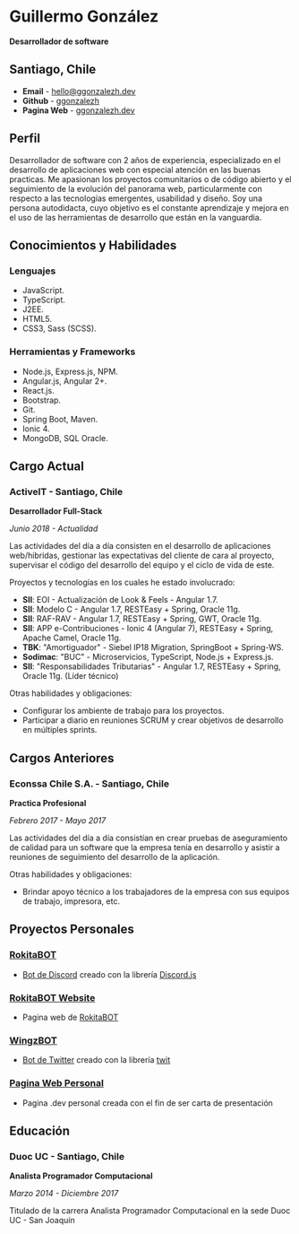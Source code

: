 # Guillermo González

**Desarrollador de software**

## Santiago, Chile

- **Email** - [hello@ggonzalezh.dev](mailto:hello@ggonzalezh.dev)
- **Github** - [ggonzalezh](https://github.com/ggonzalezh)
- **Pagina Web** - [ggonzalezh.dev](https://ggonzalezh.dev)

## Perfil

Desarrollador de software con 2 años de experiencia, especializado en el desarrollo de aplicaciones web con especial atención en las buenas practicas. Me apasionan los proyectos comunitarios o de código abierto y el seguimiento de la evolución del panorama web, particularmente con respecto a las tecnologías emergentes, usabilidad y diseño. Soy una persona autodidacta, cuyo objetivo es el constante aprendizaje y mejora en el uso de las herramientas de desarrollo que están en la vanguardia.

## Conocimientos y Habilidades
 
### Lenguajes
 
- JavaScript.
- TypeScript.
- J2EE.
- HTML5.
- CSS3, Sass (SCSS).

### Herramientas y Frameworks
 
- Node.js, Express.js, NPM.
- Angular.js, Angular 2+.
- React.js.
- Bootstrap.
- Git.
- Spring Boot, Maven.
- Ionic 4.
- MongoDB, SQL Oracle.

## Cargo Actual

### ActiveIT - Santiago, Chile

**Desarrollador Full-Stack**

_Junio 2018 - Actualidad_

Las actividades del día a día consisten en el desarrollo de aplicaciones web/hibridas, gestionar las expectativas del cliente de cara al proyecto, supervisar el código del desarrollo del equipo y el ciclo de vida de este.

Proyectos y tecnologías en los cuales he estado involucrado:

- **SII**: EOI - Actualización de Look & Feels - Angular 1.7.
- **SII**: Modelo C - Angular 1.7, RESTEasy + Spring, Oracle 11g.
- **SII**: RAF-RAV - Angular 1.7, RESTEasy + Spring, GWT, Oracle 11g.
- **SII**: APP e-Contribuciones - Ionic 4 (Angular 7), RESTEasy + Spring, Apache Camel, Oracle 11g.
- **TBK**: "Amortiguador" - Siebel IP18 Migration, SpringBoot + Spring-WS.
- **Sodimac**: "BUC" - Microservicios, TypeScript, Node.js + Express.js.
- **SII**: "Responsabilidades Tributarias" - Angular 1.7, RESTEasy + Spring, Oracle 11g. (Líder técnico)

Otras habilidades y obligaciones: 

- Configurar los ambiente de trabajo para los proyectos.
- Participar a diario en reuniones SCRUM y crear objetivos de desarrollo en múltiples sprints.

## Cargos Anteriores

### Econssa Chile S.A. - Santiago, Chile

**Practica Profesional**

_Febrero 2017 - Mayo 2017_

Las actividades del día a día consistían en crear pruebas de aseguramiento de calidad para un software que la empresa tenía en desarrollo y asistir a reuniones de seguimiento del desarrollo de la aplicación.

Otras habilidades y obligaciones: 

- Brindar apoyo técnico a los trabajadores de la empresa con sus equipos de trabajo, impresora, etc.

## Proyectos Personales

### [RokitaBOT](https://github.com/ggonzalezh/rokita-bot)

- [Bot de Discord](https://discordapp.com/oauth2/authorize?client_id=414719351338565632&scope=bot) creado con la librería [Discord.js](https://discord.js.org/#/)

### [RokitaBOT Website](https://github.com/ggonzalezh/rokitabot-web)

- Pagina web de [RokitaBOT](https://github.com/ggonzalezh/rokita-bot)

### [WingzBOT](https://github.com/ggonzalezh/wingz-bot)

- [Bot de Twitter](https://twitter.com/WingzBOT) creado con la librería [twit](https://www.npmjs.com/package/twit)

### [Pagina Web Personal](https://ggonzalezh.dev)

- Pagina .dev personal creada con el fin de ser carta de presentación

## Educación

### Duoc UC - Santiago, Chile

**Analista Programador Computacional**

_Marzo 2014 - Diciembre 2017_

Titulado de la carrera Analista Programador Computacional en la sede Duoc UC - San Joaquín
